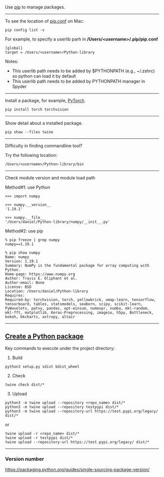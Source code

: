 Use <a href="https://pip.pypa.io/en/stable/">pip</a> to manage packages.

<hr>

To see the location of <a href="https://pip.pypa.io/en/stable/user_guide/#config-file">pip.conf</a> on Mac:

```
pip config list -v
```

For example, to specify a userlib parh in **/Users/\<username\>/.pip/pip.conf**
  
```
[global]
target = /Users/<username>/Python-library
```

Notes:
- This userlib path needs to be added by $PYTHONPATH (e.g., ~/.zshrc) so python can load it by default
- This userlib path needs to be added by PYTHONPATH manager in Spyder

<hr>

Install a package, for example, <a href="https://pytorch.org/">PyTorch</a>.

```
pip install torch torchvision
```

<hr>

Show detail about a installed package.

```
pip show --files twine
```

<hr>

Difficulty in finding commandline tool?

Try the following location:
```
/Users/<username>/Python-library/bin
```

<hr>

Check module version and module load path

Method#1: use Python

```
>>> import numpy

>>> numpy.__version__
'1.19.1'

>>> numpy.__file__
'/Users/daniel/Python-library/numpy/__init__.py'
```

Method#2: use pip

```
% pip freeze | grep numpy
numpy==1.19.1

% pip show numpy
Name: numpy
Version: 1.19.1
Summary: NumPy is the fundamental package for array computing with Python.
Home-page: https://www.numpy.org
Author: Travis E. Oliphant et al.
Author-email: None
License: BSD
Location: /Users/daniel/Python-library
Requires: 
Required-by: torchvision, torch, yellowbrick, umap-learn, tensorflow, tensorboard, tables, statsmodels, seaborn, scipy, scikit-learn, PyWavelets, patsy, pandas, opt-einsum, numexpr, numba, mkl-random, mkl-fft, matplotlib, Keras-Preprocessing, imageio, h5py, Bottleneck, bokeh, bkcharts, astropy, altair
```

<hr>

## <a href="https://packaging.python.org/tutorials/packaging-projects/">Create a Python package</a>

Key commands to execute under the project directory:

1. Build
```
python3 setup.py sdist bdist_wheel
```

2. Check
```
twine check dist/*
```

3. Upload
```
python3 -m twine upload --repository <repo_name> dist/*
python3 -m twine upload --repository testpypi dist/* 
python3 -m twine upload --repository-url https://test.pypi.org/legacy/ dist/* 
```
or
```
twine upload -r <repo_name> dist/*
twine upload -r testpypi dist/*
twine upload --repository-url https://test.pypi.org/legacy/ dist/*
```

<hr>

### Version number

https://packaging.python.org/guides/single-sourcing-package-version/

